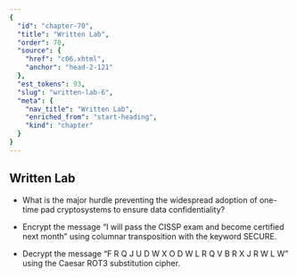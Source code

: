 ```yaml
---
{
  "id": "chapter-70",
  "title": "Written Lab",
  "order": 70,
  "source": {
    "href": "c06.xhtml",
    "anchor": "head-2-121"
  },
  "est_tokens": 93,
  "slug": "written-lab-6",
  "meta": {
    "nav_title": "Written Lab",
    "enriched_from": "start-heading",
    "kind": "chapter"
  }
}
---
```

## Written Lab

- What is the major hurdle preventing the widespread adoption of one-time pad cryptosystems to ensure data confidentiality?

- Encrypt the message “I will pass the CISSP exam and become certified next month” using columnar transposition with the keyword SECURE.

- Decrypt the message “F R Q J U D W X O D W L R Q V B R X J R W L W” using the Caesar ROT3 substitution cipher.
